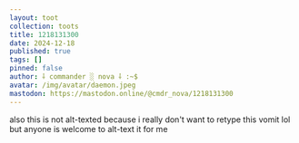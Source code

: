 ```yaml
---
layout: toot
collection: toots
title: 1218131300
date: 2024-12-18
published: true
tags: []
pinned: false
author: ⸸ commander ░ nova ⸸ :~$
avatar: /img/avatar/daemon.jpeg
mastodon: https://mastodon.online/@cmdr_nova/1218131300
---
```


also this is not alt-texted because i really don't want to retype this vomit lol but anyone is welcome to alt-text it for me
